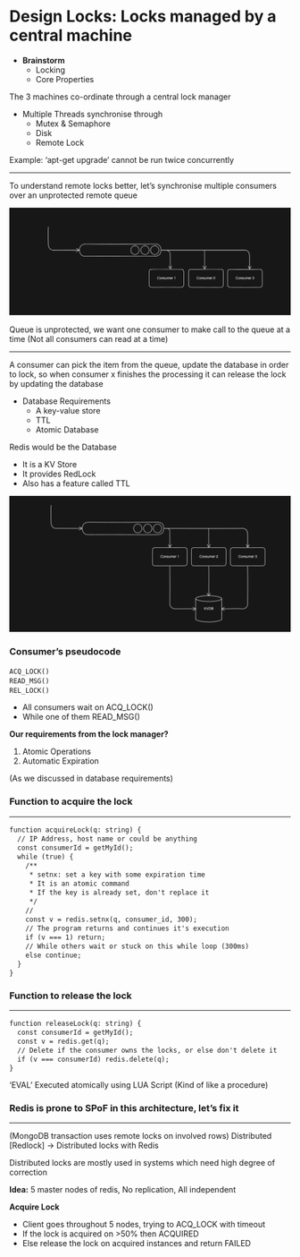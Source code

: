 # Design Locks: Locks managed by a central machine

- **Brainstorm**
  - Locking
  - Core Properties

The 3 machines co-ordinate through a central lock manager

- Multiple Threads synchronise through
  - Mutex & Semaphore
  - Disk
  - Remote Lock

Example: ‘apt-get upgrade’ cannot be run twice concurrently

---

To understand remote locks better, let’s synchronise multiple consumers over an unprotected remote queue

![Abstract Architecture of lock](../../Images/Locks/abstract-lock.png)

Queue is unprotected, we want one consumer to make call to the queue at a time (Not all consumers can read at a time)

---

A consumer can pick the item from the queue, update the database in order to lock, so when consumer x finishes the processing it can release the lock by updating the database

- Database Requirements
  - A key-value store
  - TTL
  - Atomic Database

Redis would be the Database

- It is a KV Store
- It provides RedLock
- Also has a feature called TTL

![Example with Database Involved](../../Images/Locks/lock-database.png)

### Consumer’s pseudocode

```sql
ACQ_LOCK()
READ_MSG()
REL_LOCK()
```

- All consumers wait on ACQ_LOCK()
- While one of them READ_MSG()

**Our requirements from the lock manager?**

1. Atomic Operations
2. Automatic Expiration

(As we discussed in database requirements)

### Function to acquire the lock

---

```tsx
function acquireLock(q: string) {
  // IP Address, host name or could be anything
  const consumerId = getMyId();
  while (true) {
    /**
     * setnx: set a key with some expiration time
     * It is an atomic command
     * If the key is already set, don't replace it
     */
    //
    const v = redis.setnx(q, consumer_id, 300);
    // The program returns and continues it's execution
    if (v === 1) return;
    // While others wait or stuck on this while loop (300ms)
    else continue;
  }
}
```

### Function to release the lock

---

```tsx
function releaseLock(q: string) {
  const consumerId = getMyId();
  const v = redis.get(q);
  // Delete if the consumer owns the locks, or else don't delete it
  if (v === consumerId) redis.delete(q);
}
```

‘EVAL’ Executed atomically using LUA Script (Kind of like a procedure)

### Redis is prone to SPoF in this architecture, let’s fix it

---

(MongoDB transaction uses remote locks on involved rows) Distributed [Redlock] → Distributed locks with Redis

Distributed locks are mostly used in systems which need high degree of correction

**Idea:** 5 master nodes of redis, No replication, All independent

**Acquire Lock**

- Client goes throughout 5 nodes, trying to ACQ_LOCK with timeout
- If the lock is acquired on >50% then ACQUIRED
- Else release the lock on acquired instances and return FAILED
